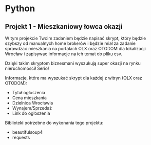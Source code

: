 # Python
## Projekt 1 - Mieszkaniowy łowca okazji

W tym projekcie Twoim zadaniem będzie napisać skrypt, który będzie szybszy od manualnych home brokerów i będzie miał za zadanie sprawdzać mieszkania na portalach OLX oraz OTODOM dla lokalizacji Wrocław i zapisywac informacje na ich temat do pliku csv.

Dzięki takim skryptom biznesmani wyszukują super okazji na rynku nieruchomosci! Serio!

Informacje, które ma wyszukać skrypt dla każdej z witryn (OLX oraz OTODOM):
* Tytuł ogłoszenia
* Cena mieszkania
* Dzielnica Wrocławia
* Wynajem/Sprzedaż
* Link do ogłoszenia

Biblioteki potrzebne do wykonania tego projektu:
* beautifulsoup4
* requests